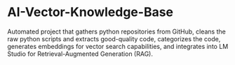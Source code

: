 # AI-Vector-Knowledge-Base
Automated project that gathers python repositories from GitHub, cleans the raw python scripts and extracts good-quality code, categorizes  the code, generates embeddings for vector search capabilities, and integrates into LM Studio for Retrieval-Augmented Generation (RAG).
